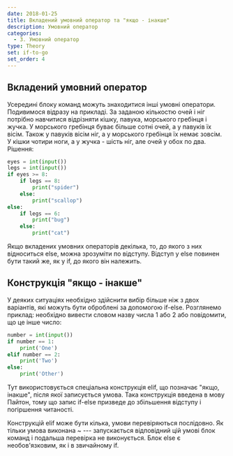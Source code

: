 ```yaml
---
date: 2018-01-25
title: Вкладений умовний оператор та "якщо - інакше"
description: Умовний оператор
categories:
  - 3. Умовний оператор
type: Theory
set: if-to-go
set_order: 4
---
```


## Вкладений умовний оператор

Усередині блоку команд можуть знаходитися інші умовні оператори. Подивимося відразу на прикладі. За заданою кількостю очей і ніг потрібно навчитися відрізняти кішку, павука, морського гребінця і жучка. У морського гребінця буває більше сотні очей, а у павуків їх вісім. Також у павуків вісім ніг, а у морського гребінця їх немає зовсім. У кішки чотири ноги, а у жучка - шість ніг, але очей у обох по два. Рішення:

```python
eyes = int(input())
legs = int(input())
if eyes >= 8:
    if legs == 8:
        print("spider")
    else:
        print("scallop")
else:
    if legs == 6:
        print("bug")
    else:
        print("cat")
```

Якщо вкладених умовних операторів декілька, то, до якого з них відноситься else, можна зрозуміти по відступу. Відступ у else повинен бути такий же, як у if, до якого він належить.

## Конструкція "якщо - інакше"

У деяких ситуаціях необхідно здійснити вибір більше ніж з двох варіантів, які можуть бути оброблені за допомогою if-else. Розглянемо приклад: необхідно вивести словом назву числа 1 або 2 або повідомити, що це інше число:

```python
number = int(input())
if number == 1:
    print('One')
elif number == 2:
    print('Two')
else:
    print('Other')
```

Тут використовується спеціальна конструкція elif, що позначає "якщо, інакше", після якої записується умова. Така конструкція введена в мову Пайтон, тому що запис if-else призведе до збільшення відступу і погіршення читаності.

Конструкцій elif може бути кілька, умови перевіряються послідовно. Як тільки умова виконана ~ --- запускається відповідний цій умові блок команд і подальша перевірка не виконується. Блок else є необов'язковим, як і в звичайному if.
